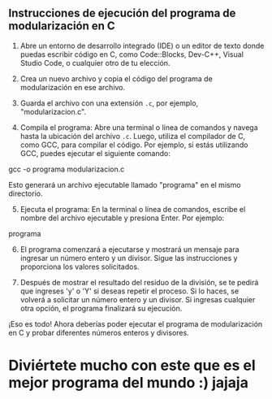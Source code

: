 ## Instrucciones de ejecución del programa de modularización en C

1. Abre un entorno de desarrollo integrado (IDE) o un editor de texto donde puedas escribir código en C, como Code::Blocks, Dev-C++, Visual Studio Code, o cualquier otro de tu elección.

2. Crea un nuevo archivo y copia el código del programa de modularización en ese archivo.

3. Guarda el archivo con una extensión `.c`, por ejemplo, "modularizacion.c".

4. Compila el programa: Abre una terminal o línea de comandos y navega hasta la ubicación del archivo `.c`. Luego, utiliza el compilador de C, como GCC, para compilar el código. Por ejemplo, si estás utilizando GCC, puedes ejecutar el siguiente comando:

gcc -o programa modularizacion.c

Esto generará un archivo ejecutable llamado "programa" en el mismo directorio.

5. Ejecuta el programa: En la terminal o línea de comandos, escribe el nombre del archivo ejecutable y presiona Enter. Por ejemplo:

programa


6. El programa comenzará a ejecutarse y mostrará un mensaje para ingresar un número entero y un divisor. Sigue las instrucciones y proporciona los valores solicitados.

7. Después de mostrar el resultado del residuo de la división, se te pedirá que ingreses 'y' o 'Y' si deseas repetir el proceso. Si lo haces, se volverá a solicitar un número entero y un divisor. Si ingresas cualquier otra opción, el programa finalizará su ejecución.

¡Eso es todo! Ahora deberías poder ejecutar el programa de modularización en C y probar diferentes números enteros y divisores.

# Diviértete mucho con este que es el mejor programa del mundo :) jajaja
